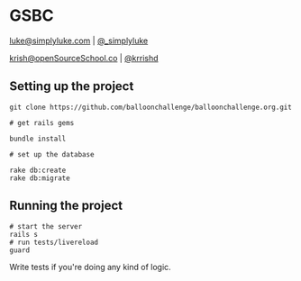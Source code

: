 # GSBC

luke@simplyluke.com | [@_simplyluke](https://twitter.com/_simplyluke)

krish@openSourceSchool.co | [@krrishd](https://twitter.com/krrishd)

## Setting up the project


    git clone https://github.com/balloonchallenge/balloonchallenge.org.git

    # get rails gems

    bundle install

    # set up the database

    rake db:create
    rake db:migrate

## Running the project

    # start the server
    rails s
    # run tests/livereload
    guard


Write tests if you're doing any kind of logic.
